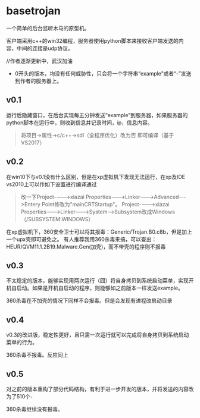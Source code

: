# basetrojan
一个简单的后台监听木马的原型机。

客户端采用c++的win32编程，服务器使用python脚本来接收客户端发送的内容，中间的连接是udp协议。

//作者逐渐更新中，武汉加油

* 0开头的版本，均没有任何威胁性，只会将一个字符串“example”或者“-”发送到作者的服务器上。

## v0.1
运行后隐藏窗口，在后台实现每五分钟发送“example”到服务器，如果服务器的python脚本在运行中，则收到信息并记录时间，ip，信息内容。
> 将项目->属性->c/c++->sdl（全程序优化）改为否 即可编译（基于VS2017）

## v0.2
在win10下与v0.1没有什么区别，但是在xp虚拟机下发现无法运行，在xp及IDE vs2010上可以作如下设置进行编译通过
> 改一下Project---->xiazai Properties--->Linker--->Advanced--->Entery Point修改为"mainCRTStartup"。
Project---->xiazai Properties--->Linker--->System-->Subsystem改成Windows（/SUBSYSTEM:WINDOWS）

在xp虚拟机下，360安全卫士可以将其报毒：Generic/Trojan.B0.c8b，但是加上一个upx壳即可避免之。
有人推荐我用360杀毒来搞，可以查出：HEUR/QVM11.1.2B19.Malware.Gen(加壳)，而不带壳的程序则不报毒

## v0.3
不太稳定的版本，能够实现用两次运行（囧）将自身拷贝到系统启动菜单，实现开机自启动。如果是开机自启动的程序，则能够如之前版本一样发送example。

360杀毒在不加壳的情况下同样不会报毒。但是会发现有进程改启动目录

## v0.4

v0.3的改进版，稳定性更好，且只需一次运行就可以完成将自身拷贝到系统启动菜单的行为。

360杀毒不报毒。反应同上



## v0.5

对之前的版本重构了部分代码结构，有利于进一步开发的版本，并将发送的内容改为了510个``-``

360杀毒继续没有报毒。

